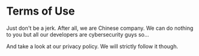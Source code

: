 # Terms of Use

Just don't be a jerk. After all, we are Chinese company.
We can do nothing to you but all our developers are cybersecurity
guys so...

And take a look at our privacy policy. We will strictly follow it
though.
